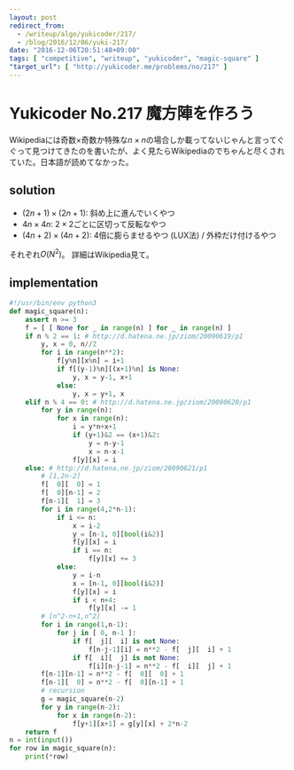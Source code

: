 ```yaml
---
layout: post
redirect_from:
  - /writeup/algo/yukicoder/217/
  - /blog/2016/12/06/yuki-217/
date: "2016-12-06T20:51:48+09:00"
tags: [ "competitive", "writeup", "yukicoder", "magic-square" ]
"target_url": [ "http://yukicoder.me/problems/no/217" ]
---
```


# Yukicoder No.217 魔方陣を作ろう

Wikipediaには奇数$\times$奇数か特殊な$n\times n$の場合しか載ってないじゃんと言ってぐぐって見つけてきたのを書いたが、よく見たらWikipediaのでちゃんと尽くされていた。日本語が読めてなかった。

## solution

-   $(2n+1)\times (2n+1)$: 斜め上に進んでいくやつ
-   $4n\times 4n$: $2\times 2$ごとに区切って反転なやつ
-   $(4n+2)\times (4n+2)$: $4$倍に膨らませるやつ (LUX法) / 外枠だけ付けるやつ

それぞれ$O(N^2)$。
詳細はWikipedia見て。

## implementation

``` python
#!/usr/bin/env python3
def magic_square(n):
    assert n >= 3
    f = [ [ None for _ in range(n) ] for _ in range(n) ]
    if n % 2 == 1: # http://d.hatena.ne.jp/ziom/20090619/p1
        y, x = 0, n//2
        for i in range(n**2):
            f[y%n][x%n] = i+1
            if f[(y-1)%n][(x+1)%n] is None:
                y, x = y-1, x+1
            else:
                y, x = y+1, x
    elif n % 4 == 0: # http://d.hatena.ne.jp/ziom/20090620/p1
        for y in range(n):
            for x in range(n):
                i = y*n+x+1
                if (y+1)&2 == (x+1)&2:
                    y = n-y-1
                    x = n-x-1
                f[y][x] = i
    else: # http://d.hatena.ne.jp/ziom/20090621/p1
        # [1,2n-2]
        f[  0][  0] = 1
        f[  0][n-1] = 2
        f[n-1][  1] = 3
        for i in range(4,2*n-1):
            if i <= n:
                x = i-2
                y = [n-1, 0][bool(i&2)]
                f[y][x] = i
                if i == n:
                    f[y][x] += 3
            else:
                y = i-n
                x = [n-1, 0][bool(i&2)]
                f[y][x] = i
                if i < n+4:
                    f[y][x] -= 1
        # [n^2-n+1,n^2]
        for i in range(1,n-1):
            for j in [ 0, n-1 ]:
                if f[  j][  i] is not None:
                    f[n-j-1][i] = n**2 - f[  j][  i] + 1
                if f[  i][  j] is not None:
                    f[i][n-j-1] = n**2 - f[  i][  j] + 1
        f[n-1][n-1] = n**2 - f[  0][  0] + 1
        f[n-1][  0] = n**2 - f[  0][n-1] + 1
        # recursion
        g = magic_square(n-2)
        for y in range(n-2):
            for x in range(n-2):
                f[y+1][x+1] = g[y][x] + 2*n-2
    return f
n = int(input())
for row in magic_square(n):
    print(*row)
```

